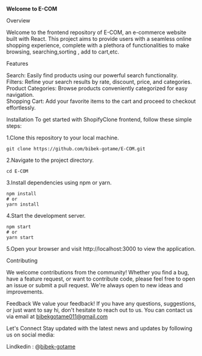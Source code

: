 <b>Welcome to E-COM</b>

Overview

Welcome to the frontend repository of E-COM, an e-commerce website built with React. This project aims to provide users with a seamless online shopping experience, complete with a plethora of functionalities to make browsing, searching,sorting , add to cart,etc.

Features

Search: Easily find products using our powerful search functionality. </br>
Filters: Refine your search results by rate, discount, price, and categories.</br>
Product Categories: Browse products conveniently categorized for easy navigation.</br>
Shopping Cart: Add your favorite items to the cart and proceed to checkout effortlessly.

Installation
To get started with ShopifyClone frontend, follow these simple steps:

1.Clone this repository to your local machine.

```
git clone https://github.com/bibek-gotame/E-COM.git
```

2.Navigate to the project directory.

```
cd E-COM
```
3.Install dependencies using npm or yarn.

```
npm install
# or
yarn install
```
4.Start the development server.

```
npm start
# or
yarn start
```

5.Open your browser and visit http://localhost:3000 to view the application.

Contributing

We welcome contributions from the community! Whether you find a bug, have a feature request, or want to contribute code, please feel free to open an issue or submit a pull request. We're always open to new ideas and improvements.

Feedback
We value your feedback! If you have any questions, suggestions, or just want to say hi, don't hesitate to reach out to us. You can contact us via email at bibekgotame011@gmail.com 

Let's Connect
Stay updated with the latest news and updates by following us on social media:

Lindkedin : @[bibek-gotame](https://www.linkedin.com/in/bibek-gotame/)



